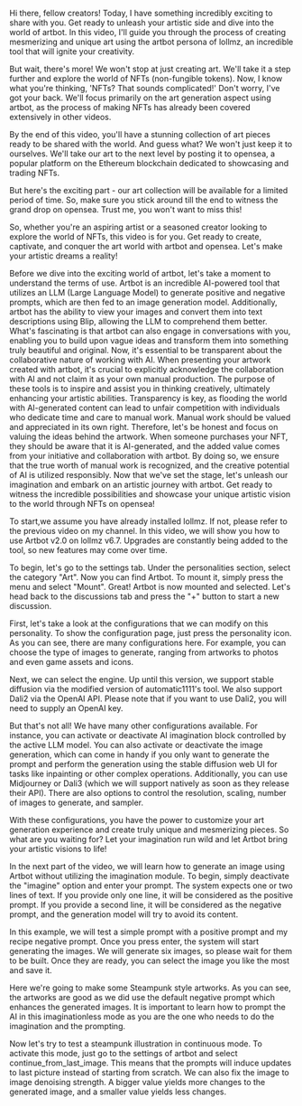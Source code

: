 Hi there, fellow creators! Today, I have something incredibly exciting to share with you. Get ready to unleash your artistic side and dive into the world of artbot. In this video, I'll guide you through the process of creating mesmerizing and unique art using the artbot persona of lollmz, an incredible tool that will ignite your creativity.

But wait, there's more! We won't stop at just creating art. We'll take it a step further and explore the world of NFTs (non-fungible tokens). Now, I know what you're thinking, 'NFTs? That sounds complicated!' Don't worry, I've got your back. We'll focus primarily on the art generation aspect using artbot, as the process of making NFTs has already been covered extensively in other videos.

By the end of this video, you'll have a stunning collection of art pieces ready to be shared with the world. And guess what? We won't just keep it to ourselves. We'll take our art to the next level by posting it to opensea, a popular platform on the Ethereum blockchain dedicated to showcasing and trading NFTs.

But here's the exciting part - our art collection will be available for a limited period of time. So, make sure you stick around till the end to witness the grand drop on opensea. Trust me, you won't want to miss this!

So, whether you're an aspiring artist or a seasoned creator looking to explore the world of NFTs, this video is for you. Get ready to create, captivate, and conquer the art world with artbot and opensea. Let's make your artistic dreams a reality!


Before we dive into the exciting world of artbot, let's take a moment to understand the terms of use. Artbot is an incredible AI-powered tool that utilizes an LLM (Large Language Model) to generate positive and negative prompts, which are then fed to an image generation model. Additionally, artbot has the ability to view your images and convert them into text descriptions using Blip, allowing the LLM to comprehend them better. What's fascinating is that artbot can also engage in conversations with you, enabling you to build upon vague ideas and transform them into something truly beautiful and original.
Now, it's essential to be transparent about the collaborative nature of working with AI. When presenting your artwork created with artbot, it's crucial to explicitly acknowledge the collaboration with AI and not claim it as your own manual production. The purpose of these tools is to inspire and assist you in thinking creatively, ultimately enhancing your artistic abilities. Transparency is key, as flooding the world with AI-generated content can lead to unfair competition with individuals who dedicate time and care to manual work. Manual work should be valued and appreciated in its own right.
Therefore, let's be honest and focus on valuing the ideas behind the artwork. When someone purchases your NFT, they should be aware that it is AI-generated, and the added value comes from your initiative and collaboration with artbot. By doing so, we ensure that the true worth of manual work is recognized, and the creative potential of AI is utilized responsibly.
Now that we've set the stage, let's unleash our imagination and embark on an artistic journey with artbot. Get ready to witness the incredible possibilities and showcase your unique artistic vision to the world through NFTs on opensea!








To start,we assume you have already installed lollmz. If not, please refer to the previous video on my channel. In this video, we will show you how to use Artbot v2.0 on lollmz v6.7. Upgrades are constantly being added to the tool, so new features may come over time.

To begin, let's go to the settings tab. Under the personalities section, select the category "Art". Now you can find Artbot. To mount it, simply press the menu and select "Mount". Great! Artbot is now mounted and selected. Let's head back to the discussions tab and press the "+" button to start a new discussion.

First, let's take a look at the configurations that we can modify on this personality. To show the configuration page, just press the personality icon. As you can see, there are many configurations here. For example, you can choose the type of images to generate, ranging from artworks to photos and even game assets and icons.

Next, we can select the engine. Up until this version, we support stable diffusion via the modified version of automatic1111's tool. We also support Dali2 via the OpenAI API. Please note that if you want to use Dali2, you will need to supply an OpenAI key.

But that's not all! We have many other configurations available. For instance, you can activate or deactivate AI imagination block controlled by the active LLM model. You can also activate or deactivate the image generation, which can come in handy if you only want to generate the prompt and perform the generation using the stable diffusion web UI for tasks like inpainting or other complex operations. Additionally, you can use Midjourney or Dali3 (which we will support natively as soon as they release their API). There are also options to control the resolution, scaling, number of images to generate, and sampler.

With these configurations, you have the power to customize your art generation experience and create truly unique and mesmerizing pieces. So what are you waiting for? Let your imagination run wild and let Artbot bring your artistic visions to life!

In the next part of the video, we will learn how to generate an image using Artbot without utilizing the imagination module. To begin, simply deactivate the "imagine" option and enter your prompt. The system expects one or two lines of text. If you provide only one line, it will be considered as the positive prompt. If you provide a second line, it will be considered as the negative prompt, and the generation model will try to avoid its content.

In this example, we will test a simple prompt with a positive prompt and my recipe negative prompt. Once you press enter, the system will start generating the images. We will generate six images, so please wait for them to be built. Once they are ready, you can select the image you like the most and save it.

Here we're going to make some Steampunk style artworks. As you can see, the artworks are good as we did use the default negative prompt which enhances the generated images. It is important to learn how to prompt the AI in this imaginationless mode as you are the one who needs to do the imagination and the prompting.

Now let's try to test a steampunk illustration in continuous mode. To activate this mode, just go to the settings of artbot and select continue_from_last_image. This means that the prompts will induce updates to last picture instead of starting from scratch. We can also fix the image to image denoising strength. A bigger value yields more changes to the generated image, and a smaller value yields less changes.

